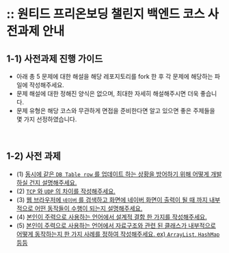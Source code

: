 # :: 원티드 프리온보딩 챌린지 백엔드 코스 사전과제 안내
## 1-1) 사전과제 진행 가이드
- 아래 총 5 문제에 대한 해설을 해당 레포지토리를 fork 한 후 각 문제에 해당하는 파일에 작성해주세요.
- 문제 해설에 대한 정해진 양식은 없으며, 최대한 자세히 해설해주시면 더욱 좋습니다.
- 문제 유형은 해당 코스와 무관하게 면접을 준비한다면 알고 있으면 좋은 주제들을 몇 가지 선정하였습니다.

<br>

## 1-2) 사전 과제 
- (1) [동시에 같은 `DB Table row` 를 업데이트 하는 상황을 방어하기 위해 어떻게 개발하실 건지 설명해주세요.](1%EB%B2%88%20%EB%AC%B8%EC%A0%9C.md)
- (2) [`TCP` 와 `UDP` 의 차이를 작성해주세요.](2%EB%B2%88%20%EB%AC%B8%EC%A0%9C.md)
- (3) [웹 브라우저에 `네이버` 를 검색하고 화면에 네이버 화면이 출력이 될 때 까지 내부적으로 어떤 동작들이 수행이 되는지 설명해주세요.](3%EB%B2%88%20%EB%AC%B8%EC%A0%9C.md)
- (4) [본인이 주력으로 사용하는 언어에서 설계적 결함 한 가지를 작성해주세요.](4%EB%B2%88%20%EB%AC%B8%EC%A0%9C.md)
- (5) [본인이 주력으로 사용하는 언어에서 자료구조와 관련 된 클래스가 내부적으로 어떻게 동작하는지 한 가지 사례를 정하여 작성해주세요. ex) `ArrayList`, `HashMap` 등등](5%EB%B2%88%20%EB%AC%B8%EC%A0%9C.md)
